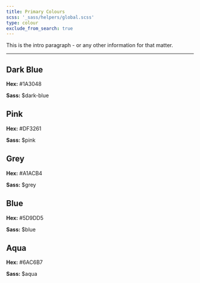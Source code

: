 ```yaml
---
title: Primary Colours
scss: '_sass/helpers/global.scss'
type: colour
exclude_from_search: true
---
```


This is the intro paragraph - or any other information for that matter.

----

<div class="grid-block small-up-6 swatch-wrap">
    <div class="grid-content swatch">
        <span class="wrapper">
            <span class="color dark-blue">
               <h2>Dark Blue</h2>
            </span>
            <footer>
                <p><b>Hex:</b> #1A3048</p>
                <p><b>Sass:</b> $dark-blue</p>
            </footer>
        </span>
    </div>
    <!-- DARK BLUE END ^^ -->
    <div class="grid-content swatch">
        <span class="wrapper">
            <span class="color pink">
               <h2>Pink</h2>
            </span>
            <footer>
                <p><b>Hex:</b> #DF3261</p>
                <p><b>Sass:</b> $pink</p>
            </footer>
        </span>
    </div>
    <!-- PINK END ^^ -->
    <div class="grid-content swatch">
        <span class="wrapper">
            <span class="color grey">
               <h2>Grey</h2>
            </span>
            <footer>
                <p><b>Hex:</b> #A1ACB4</p>
                <p><b>Sass:</b> $grey</p>
            </footer>
        </span>
    </div>
    <!-- GREY END ^^ -->
    <div class="grid-content swatch">
        <span class="wrapper">
            <span class="color blue">
               <h2>Blue</h2>
            </span>
            <footer>
                <p><b>Hex:</b> #5D9DD5</p>
                <p><b>Sass:</b> $blue</p>
            </footer>
        </span>
    </div>
    <!-- Blue END ^^ -->
    <div class="grid-content swatch">
        <span class="wrapper">
            <span class="color aqua">
               <h2>Aqua</h2>
            </span>
            <footer>
                <p><b>Hex:</b> #6AC6B7</p>
                <p><b>Sass:</b> $aqua</p>
            </footer>
        </span>
    </div>
    <!-- Aqua END ^^ -->
</div>

